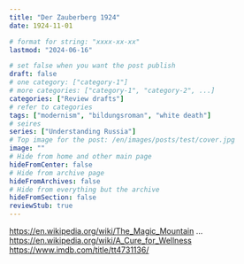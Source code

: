 ```yaml
---
title: "Der Zauberberg 1924"
date: 1924-11-01

# format for string: "xxxx-xx-xx"
lastmod: "2024-06-16"

# set false when you want the post publish
draft: false
# one category: ["category-1"]
# more categories: ["category-1", "category-2", ...]
categories: ["Review drafts"]
# refer to categories
tags: ["modernism", "bildungsroman", "white death"]
# seires
series: ["Understanding Russia"]
# Top image for the post: /en/images/posts/test/cover.jpg
image: ""
# Hide from home and other main page
hideFromCenter: false
# Hide from archive page
hideFromArchives: false
# Hide from everything but the archive
hideFromSection: false
reviewStub: true
---
```

https://en.wikipedia.org/wiki/The_Magic_Mountain
...
https://en.wikipedia.org/wiki/A_Cure_for_Wellness
https://www.imdb.com/title/tt4731136/
<!--more-->